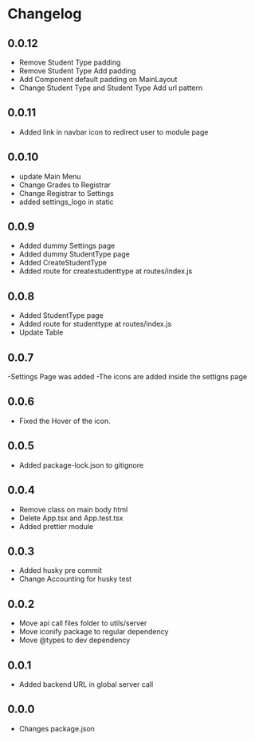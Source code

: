 # Changelog

## 0.0.12

- Remove Student Type padding
- Remove Student Type Add padding
- Add Component default padding on MainLayout
- Change Student Type and Student Type Add url pattern

## 0.0.11

- Added link in navbar icon to redirect user to module page

## 0.0.10

- update Main Menu
- Change Grades to Registrar
- Change Registrar to Settings
- added settings_logo in static

## 0.0.9

- Added dummy Settings page
- Added dummy StudentType page
- Added CreateStudentType
- Added route for createstudenttype at routes/index.js

## 0.0.8

- Added StudentType page
- Added route for studenttype at routes/index.js
- Update Table

## 0.0.7

-Settings Page was added
-The icons are added inside the settigns page

## 0.0.6

- Fixed the Hover of the icon.

## 0.0.5

- Added package-lock.json to gitignore

## 0.0.4

- Remove class on main body html
- Delete App.tsx and App.test.tsx
- Added prettier module

## 0.0.3

- Added husky pre commit
- Change Accounting for husky test

## 0.0.2

- Move api call files folder to utils/server
- Move iconify package to regular dependency
- Move @types to dev dependency

## 0.0.1

- Added backend URL in global server call

## 0.0.0

- Changes package.json
